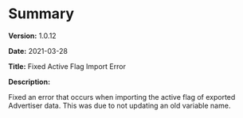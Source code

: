 # Summary

**Version:** 1.0.12

**Date:** 2021-03-28

**Title:** Fixed Active Flag Import Error

**Description:**

Fixed an error that occurs when importing the active flag of exported Advertiser data. This was due to not updating an old variable name.